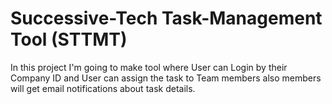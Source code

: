 # Successive-Tech Task-Management Tool (STTMT)
In this project I'm going to make tool where User can Login by their Company ID and User can assign the task to Team members also members will get  email notifications about task details. 
